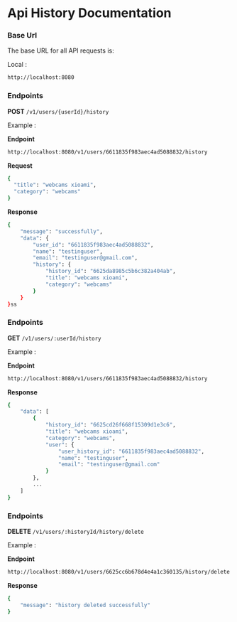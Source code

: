 # Api History Documentation

### Base Url

The base URL for all API requests is:

Local :

```bash
http://localhost:8080
```

### Endpoints

**POST** `/v1/users/{userId}/history`

Example :

**Endpoint**

```bash
http://localhost:8080/v1/users/6611835f983aec4ad5088832/history
```

**Request**

```bash
{
  "title": "webcams xioami",
  "category": "webcams"
}
```

**Response**

```bash
{
    "message": "successfully",
    "data": {
        "user_id": "6611835f983aec4ad5088832",
        "name": "testinguser",
        "email": "testinguser@gmail.com",
        "history": {
            "history_id": "6625da8985c5b6c382a404ab",
            "title": "webcams xioami",
            "category": "webcams"
        }
    }
}ss
```

### Endpoints

**GET** `/v1/users/:userId/history`

Example :

**Endpoint**

```bash
http://localhost:8080/v1/users/6611835f983aec4ad5088832/history
```

**Response**

```bash
{
    "data": [
        {
            "history_id": "6625cd26f668f15309d1e3c6",
            "title": "webcams xioami",
            "category": "webcams",
            "user": {
                "user_history_id": "6611835f983aec4ad5088832",
                "name": "testinguser",
                "email": "testinguser@gmail.com"
            }
        },
        ...
    ]
}
```

### Endpoints

**DELETE** `/v1/users/:historyId/history/delete`

Example :

**Endpoint**

```bash
http://localhost:8080/v1/users/6625cc6b678d4e4a1c360135/history/delete
```

**Response**

```bash
{
    "message": "history deleted successfully"
}
```
